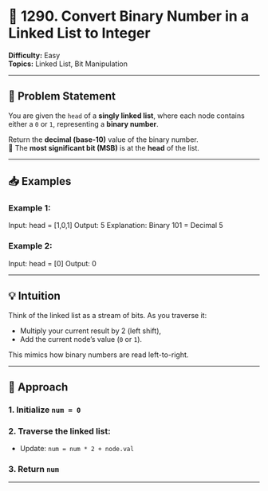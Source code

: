 # 🔢 1290. Convert Binary Number in a Linked List to Integer

**Difficulty:** Easy  
**Topics:** Linked List, Bit Manipulation

---

## 📝 Problem Statement

You are given the `head` of a **singly linked list**, where each node contains either a `0` or `1`, representing a **binary number**.

Return the **decimal (base-10)** value of the binary number.  
📌 The **most significant bit (MSB)** is at the **head** of the list.

---

## 📥 Examples

### Example 1:
Input: head = [1,0,1]
Output: 5
Explanation: Binary 101 = Decimal 5

### Example 2:
Input: head = [0]
Output: 0

---

## 💡 Intuition

Think of the linked list as a stream of bits. As you traverse it:

- Multiply your current result by 2 (left shift),
- Add the current node’s value (`0` or `1`).

This mimics how binary numbers are read left-to-right.

---

## 🔄 Approach

### 1. **Initialize** `num = 0`
### 2. **Traverse** the linked list:
- Update: `num = num * 2 + node.val`
### 3. **Return** `num`

---